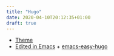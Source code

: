 ```yaml
---
title: "Hugo"
date: 2020-04-10T20:12:35+01:00
draft: true
---
```


- [Theme](https://github.com/kimcc/hugo-theme-noteworthy)
- [Edited in Emacs](https://ox-hugo.scripter.co/) + [emacs-easy-hugo](https://github.com/masasam/emacs-easy-hugo)

